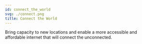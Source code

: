 ```yaml
---
id: connect_the_world
svg: ./connect.png
title: Connect the World
---
```


Bring capacity to new locations and enable a more accessible and affordable internet that will connect the unconnected.
